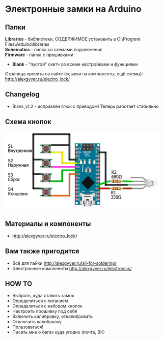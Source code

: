 # Электронные замки на Arduino

## Папки
**Libraries** - библиотеки, СОДЕРЖИМОЕ установить в C:\Program Files\Arduino\libraries    
**Schematics** - папка со схемами подключения  
**Firmware** - папка с прошивками  
* **Blank** - "пустой" скетч со всеми настройками и функциями

Страница проекта на сайте (ссылки на компоненты, ещё схемы): http://alexgyver.ru/electro_lock/  

## Changelog
* Blank_v1.2 - исправлен глюк с приводом! Теперь работает стабильно

## Схема кнопок
![Buttons](https://github.com/AlexGyver/Electro_lock/blob/master/Schematics/scheme_blank.png)

## Материалы и компоненты
* http://alexgyver.ru/electro_lock/

## Вам также пригодится 
* Всё для пайки http://alexgyver.ru/all-for-soldering/
* Электронные компоненты http://alexgyver.ru/electronics/

## HOW TO
* Выбрать, куда ставить замок  
* Определиться с питанием  
* Определиться с набором кнопок  
* Настроить прошивку под себя  
* Включить калибровку, откалибровать  
* Отключить калибровку  
* Пользоваться!
* Писать мне о багах куда угодно (почта, ВК)